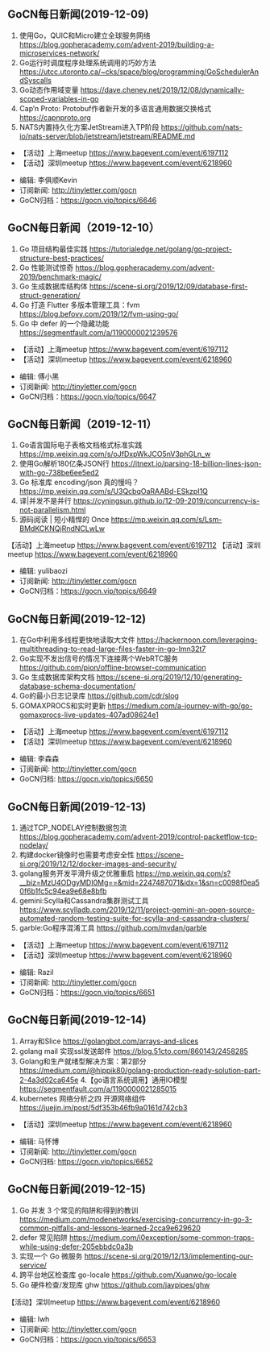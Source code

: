 ## GoCN每日新闻(2019-12-09)

1. 使用Go，QUIC和Micro建立全球服务网络 https://blog.gopheracademy.com/advent-2019/building-a-microservices-network/
2. Go运行时调度程序处理系统调用的巧妙方法 https://utcc.utoronto.ca/~cks/space/blog/programming/GoSchedulerAndSyscalls
3. Go动态作用域变量 https://dave.cheney.net/2019/12/08/dynamically-scoped-variables-in-go
4. Cap’n Proto: Protobuf作者新开发的多语言通用数据交换格式 https://capnproto.org
5. NATS内置持久化方案JetStream进入TP阶段 https://github.com/nats-io/nats-server/blob/jetstream/jetstream/README.md

* 【活动】上海meetup https://www.bagevent.com/event/6197112
* 【活动】深圳meetup https://www.bagevent.com/event/6218960

- 编辑: 李俱顺Kevin
- 订阅新闻: http://tinyletter.com/gocn
- GoCN归档：https://gocn.vip/topics/6646



## GoCN每日新闻（2019-12-10）

1. Go 项目结构最佳实践 https://tutorialedge.net/golang/go-project-structure-best-practices/
2. Go 性能测试惊奇 https://blog.gopheracademy.com/advent-2019/benchmark-magic/
3. Go 生成数据库结构体 https://scene-si.org/2019/12/09/database-first-struct-generation/
4. Go 打造 Flutter 多版本管理工具：fvm https://blog.befovy.com/2019/12/fvm-using-go/
5. Go 中 defer 的一个隐藏功能 https://segmentfault.com/a/1190000021239576

* 【活动】上海meetup https://www.bagevent.com/event/6197112
* 【活动】深圳meetup https://www.bagevent.com/event/6218960

- 编辑: 傅小黑
- 订阅新闻: http://tinyletter.com/gocn
- GoCN归档：https://gocn.vip/topics/6647

## GoCN每日新闻（2019-12-11）

1. Go语言国际电子表格文档格式标准实践 https://mp.weixin.qq.com/s/oJfDxpWkJCO5nV3phGLn_w
2. 使用Go解析180亿条JSON行 https://itnext.io/parsing-18-billion-lines-json-with-go-738be6ee5ed2
3. Go 标准库 encoding/json 真的慢吗？ https://mp.weixin.qq.com/s/U3QcbqOaRAABd-ESkzpI1Q
4. 译|并发不是并行 https://cyningsun.github.io/12-09-2019/concurrency-is-not-parallelism.html
5. 源码阅读 | 短小精悍的 Once https://mp.weixin.qq.com/s/Lsm-BMdKCKNQjRndNCLwLw


【活动】上海meetup https://www.bagevent.com/event/6197112
【活动】深圳meetup https://www.bagevent.com/event/6218960

- 编辑: yulibaozi
- 订阅新闻: http://tinyletter.com/gocn
- GoCN归档：https://gocn.vip/topics/6649

## GoCN每日新闻(2019-12-12)

1. 在Go中利用多线程更快地读取大文件 https://hackernoon.com/leveraging-multithreading-to-read-large-files-faster-in-go-lmn32t7
2. Go实现不发出信号的情况下连接两个WebRTC服务 https://github.com/pion/offline-browser-communication
3. Go 生成数据库架构文档 https://scene-si.org/2019/12/10/generating-database-schema-documentation/
4. Go的最小日志记录库 https://github.com/cdr/slog
5. GOMAXPROCS和实时更新 https://medium.com/a-journey-with-go/go-gomaxprocs-live-updates-407ad08624e1

* 【活动】上海meetup https://www.bagevent.com/event/6197112
* 【活动】深圳meetup https://www.bagevent.com/event/6218960

- 编辑: 李森森
- 订阅新闻: http://tinyletter.com/gocn
- GoCN归档: https://gocn.vip/topics/6650

## GoCN每日新闻(2019-12-13)

1. 通过TCP_NODELAY控制数据包流 https://blog.gopheracademy.com/advent-2019/control-packetflow-tcp-nodelay/    
2. 构建docker镜像时也需要考虑安全性 https://scene-si.org/2019/12/12/docker-images-and-security/  
3. golang服务开发平滑升级之优雅重启 https://mp.weixin.qq.com/s?__biz=MzU4ODgyMDI0Mg==&mid=2247487071&idx=1&sn=c0098f0ea50f6b1fc5c94ea9e68e8bfb    
4. gemini:Scylla和Cassandra集群测试工具 https://www.scylladb.com/2019/12/11/project-gemini-an-open-source-automated-random-testing-suite-for-scylla-and-cassandra-clusters/    
5. garble:Go程序混淆工具 https://github.com/mvdan/garble    

* 【活动】上海meetup https://www.bagevent.com/event/6197112
* 【活动】深圳meetup https://www.bagevent.com/event/6218960

- 编辑: Razil  
- 订阅新闻: http://tinyletter.com/gocn  
- GoCN归档：https://gocn.vip/topics/6651      

## GoCN每日新闻(2019-12-14)

1. Array和Slice https://golangbot.com/arrays-and-slices
2. golang mail 实现ssl发送邮件 https://blog.51cto.com/860143/2458285
3. Golang和生产就绪型解决方案：第2部分 https://medium.com/@hippik80/golang-production-ready-solution-part-2-4a3d02ca645e
4.【go语言系统调用】通用IO模型 https://segmentfault.com/a/1190000021285015
5. kubernetes 网络分析之四 开源网络组件 https://juejin.im/post/5df353b46fb9a0161d742cb3

* 【活动】深圳meetup https://www.bagevent.com/event/6218960

- 编辑: 马怀博 
- 订阅新闻: http://tinyletter.com/gocn
- GoCN归档: https://gocn.vip/topics/6652

## GoCN每日新闻(2019-12-15)

1. Go 并发 3 个常见的陷阱和得到的教训 https://medium.com/modenetworks/exercising-concurrency-in-go-3-common-pitfalls-and-lessons-learned-2cca9e629620
2. defer 常见陷阱 https://medium.com/i0exception/some-common-traps-while-using-defer-205ebbdc0a3b
3. 实现一个 Go 微服务 https://scene-si.org/2019/12/13/implementing-our-service/
4. 跨平台地区检查库 go-locale https://github.com/Xuanwo/go-locale
5. Go 硬件检查/发现库 ghw https://github.com/jaypipes/ghw 

【活动】深圳meetup https://www.bagevent.com/event/6218960

- 编辑: lwh
- 订阅新闻: http://tinyletter.com/gocn
- GoCN归档：https://gocn.vip/topics/6653
